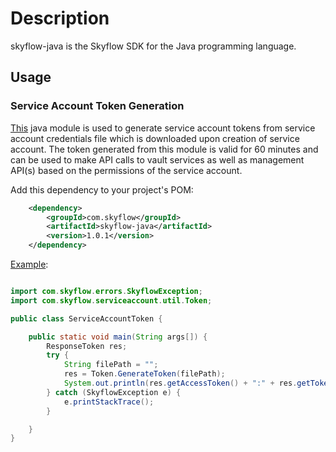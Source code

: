 # Description
skyflow-java is the Skyflow SDK for the Java programming language.

## Usage

### Service Account Token Generation
[This](https://github.com/skyflowapi/skyflow-java/tree/master/src/main/java/com/skyflow/serviceaccount) java module is used to generate service account tokens from service account credentials file which is downloaded upon creation of service account. The token generated from this module is valid for 60 minutes and can be used to make API calls to vault services as well as management API(s) based on the permissions of the service account.

Add this dependency to your project's POM:

```xml
    <dependency>
        <groupId>com.skyflow</groupId>
        <artifactId>skyflow-java</artifactId>
        <version>1.0.1</version>
    </dependency>
```

[Example](https://github.com/skyflowapi/skyflow-java/blob/master/src/main/java/com/skyflow/examples/serviceaccount/token/main/ServiceAccountToken.java):

```java

import com.skyflow.errors.SkyflowException;
import com.skyflow.serviceaccount.util.Token;

public class ServiceAccountToken {

    public static void main(String args[]) {
        ResponseToken res;
        try {
            String filePath = "";
            res = Token.GenerateToken(filePath);
            System.out.println(res.getAccessToken() + ":" + res.getTokenType());
        } catch (SkyflowException e) {
            e.printStackTrace();
        }

    }
}
```
